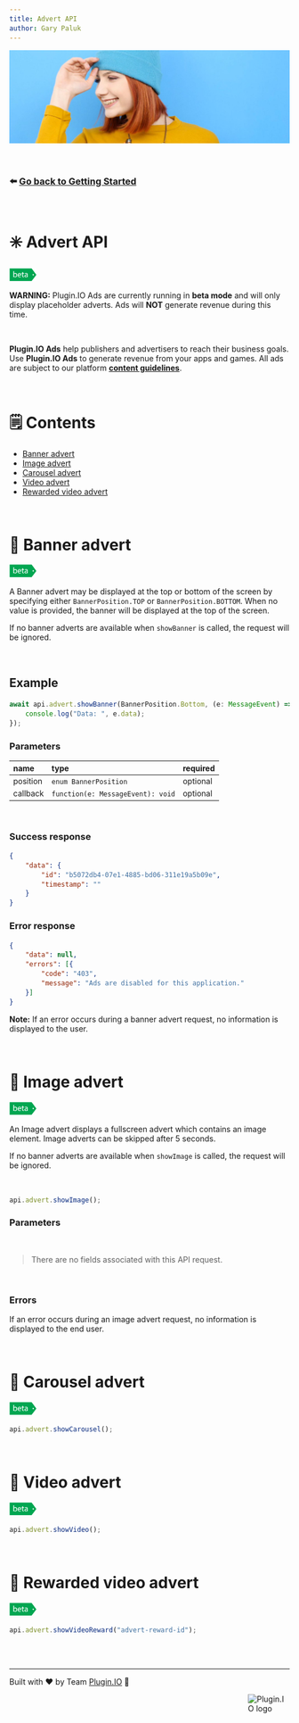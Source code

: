 ```yaml
---
title: Advert API
author: Gary Paluk
---
```


![A Plugin.IO branded banner that shows a young woman in front of a vivid blue background.](https://raw.githubusercontent.com/pluginio/static-content/main/lang/en/docs/v1/images/header_banner.jpg)

<br />

### ⬅️ [Go back to Getting Started](./getting-started.md)

<br />

# ✳️ Advert API

<img alt="This feature is in beta" src="https://raw.githubusercontent.com/pluginio/static-content/main/lang/en/docs/v1/images/beta-icon.png" height="23"> 

**WARNING:** Plugin.IO Ads are currently running in **beta mode** and will only display placeholder adverts. Ads will **NOT**
generate revenue during this time.

<br />

<b>Plugin.IO Ads</b> help publishers and advertisers to reach their business goals. Use <b>Plugin.IO Ads</b> to 
generate revenue from your apps and games. All ads are subject to our platform <b>[content guidelines](./content-guidelines)</b>.

<br />

# 🗒 Contents

* [Banner advert](#banner)
* [Image advert](#image)
* [Carousel advert](#carousel)
* [Video advert](#video)
* [Rewarded video advert](#rewarded-video)

<br />

<a name="banner"></a>
# 🎯 Banner advert 

<img alt="This feature is in beta" src="https://raw.githubusercontent.com/pluginio/static-content/main/lang/en/docs/v1/images/beta-icon.png" height="23">

A Banner advert may be displayed at the top or bottom of the screen by specifying either `BannerPosition.TOP` or `BannerPosition.BOTTOM`. When no value is provided, the banner will be 
displayed at the top of the screen.

If no banner adverts are available when `showBanner` is called, the request will be ignored.

<br />

## Example

```typescript
await api.advert.showBanner(BannerPosition.Bottom, (e: MessageEvent) => {
    console.log("Data: ", e.data);
});
```

### Parameters

|name       |type                                |required|
|:----------|:-----------------------------------|:-------|
|position   |`enum BannerPosition`               |optional|
|callback   |`function(e: MessageEvent): void`   |optional|

<br />

### Success response
```json
{
    "data": {
        "id": "b5072db4-07e1-4885-bd06-311e19a5b09e",
        "timestamp": ""
    }
}
```

### Error response

```json
{
    "data": null,
    "errors": [{
        "code": "403",
        "message": "Ads are disabled for this application."
    }]
}
```

**Note:** If an error occurs during a banner advert request, no information is displayed to the user.


<br />

<a name="image"></a>
# 🎯 Image advert
<img alt="This feature is in beta" src="https://raw.githubusercontent.com/pluginio/static-content/main/lang/en/docs/v1/images/beta-icon.png" height="23">

An Image advert displays a fullscreen advert which contains an image element. Image adverts can be skipped after 5 seconds.

If no banner adverts are available when `showImage` is called, the request will be ignored.

<br />

```typescript
api.advert.showImage();
```

### Parameters
<br />

> There are no fields associated with this API request.

<br />

### Errors

If an error occurs during an image advert request, no information is displayed to the end user.

<br />

<a name="carousel"></a>
# 🎯 Carousel advert

<img alt="This feature is in beta" src="https://raw.githubusercontent.com/pluginio/static-content/main/lang/en/docs/v1/images/beta-icon.png" height="23">


```typescript
api.advert.showCarousel();
```

<br />

<a name="video"></a>
# 🎯 Video advert

<img alt="This feature is in beta" src="https://raw.githubusercontent.com/pluginio/static-content/main/lang/en/docs/v1/images/beta-icon.png" height="23">

```typescript
api.advert.showVideo();
```

<br />

<a name="rewarded-video"></a>
# 🎯 Rewarded video advert

<img alt="This feature is in beta" src="https://raw.githubusercontent.com/pluginio/static-content/main/lang/en/docs/v1/images/beta-icon.png" height="23">


```typescript
api.advert.showVideoReward("advert-reward-id");
```

<br />
<br />

---
Built with ❤️ by Team [Plugin.IO](https://github.com/orgs/pluginio/teams/plugin-io-team/members) 🚀

<Image style="float:right" alt="Plugin.IO logo" src="https://raw.githubusercontent.com/pluginio/static-content/main/lang/en/docs/v1/images/logo.png" height="75px" width="75px" />

